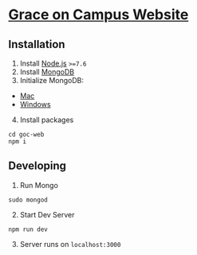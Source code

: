 # [Grace on Campus Website](https://graceoncampus.org)

## Installation

1. Install [Node.js](https://nodejs.org/en/download/) `>=7.6`
2. Install [MongoDB](https://www.mongodb.com/download-center?jmp=nav#community)
3. Initialize MongoDB:
 * [Mac](https://docs.mongodb.com/manual/tutorial/install-mongodb-on-os-x/#run-mongodb)
 * [Windows](https://docs.mongodb.com/manual/tutorial/install-mongodb-on-os-x/#run-mongodb)
4. Install packages
```shell
cd goc-web
npm i
```

## Developing
1. Run Mongo
```shell
sudo mongod
```
2. Start Dev Server
```shell
npm run dev
```
3. Server runs on `localhost:3000`
